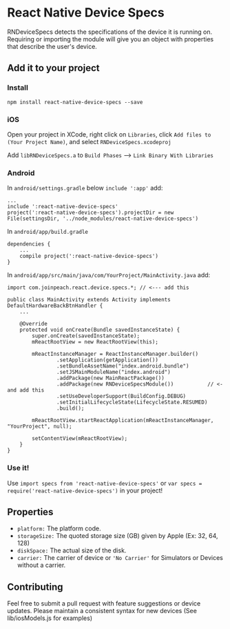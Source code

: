 # React Native Device Specs

RNDeviceSpecs detects the specifications of the device it is running on.  Requiring or importing the module will give you an object with properties that describe the user's device.

## Add it to your project
### Install
`npm install react-native-device-specs --save`
### iOS
Open your project in XCode, right click on `Libraries`, click `Add files to (Your Project Name)`, and select `RNDeviceSpecs.xcodeproj`

Add `libRNDeviceSpecs.a` to `Build Phases` --> `Link Binary With Libraries`
### Android
In `android/settings.gradle`
below `include ':app'`
add:
```
...
include ':react-native-device-specs'
project(':react-native-device-specs').projectDir = new File(settingsDir, '../node_modules/react-native-device-specs')
```

In `android/app/build.gradle`
```
dependencies {
    ...
    compile project(':react-native-device-specs')
}
```

In `android/app/src/main/java/com/YourProject/MainActivity.java`
add:
```
import com.joinpeach.react.device.specs.*; // <--- add this

public class MainActivity extends Activity implements DefaultHardwareBackBtnHandler {
    ...

    @Override
    protected void onCreate(Bundle savedInstanceState) {
        super.onCreate(savedInstanceState);
        mReactRootView = new ReactRootView(this);

        mReactInstanceManager = ReactInstanceManager.builder()
                .setApplication(getApplication())
                .setBundleAssetName("index.android.bundle")
                .setJSMainModuleName("index.android")
                .addPackage(new MainReactPackage())
                .addPackage(new RNDeviceSpecsModule())           // <- and add this
                .setUseDeveloperSupport(BuildConfig.DEBUG)
                .setInitialLifecycleState(LifecycleState.RESUMED)
                .build();

        mReactRootView.startReactApplication(mReactInstanceManager, "YourProject", null);

        setContentView(mReactRootView);
    }
}
```
### Use it!
Use `import specs from 'react-native-device-specs'` or `var specs = require('react-native-device-specs')` in your project!

## Properties
- `platform:` The platform code.
- `storageSize:` The quoted storage size (GB) given by Apple (Ex: 32, 64, 128)
- `diskSpace:` The actual size of the disk.
- `carrier:` The carrier of device or `'No Carrier'` for Simulators or Devices without a carrier.


## Contributing
Feel free to submit a pull request with feature suggestions or device updates.  Please maintain a consistent syntax for new devices (See lib/iosModels.js for examples)
